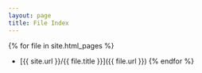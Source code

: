 ```yaml
---
layout: page
title: File Index
---
```


{% for file in site.html_pages %}
- [{{ site.url }}/{{ file.title }}]({{ file.url }})
{% endfor %}
